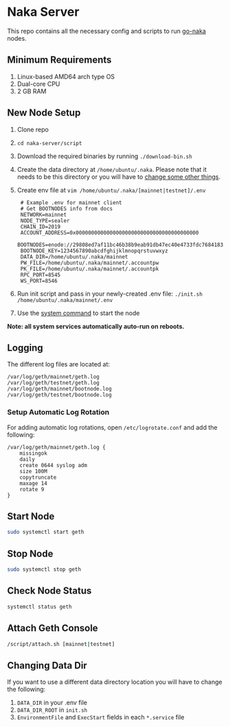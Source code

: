 # Naka Server

This repo contains all the necessary config and scripts to run [go-naka](https://github.com/nakachain/go-naka) nodes.

## Minimum Requirements

1. Linux-based AMD64 arch type OS
2. Dual-core CPU
3. 2 GB RAM

## New Node Setup

1. Clone repo
2. `cd naka-server/script`
3. Download the required binaries by running `./download-bin.sh`
4. Create the data directory at `/home/ubuntu/.naka`. Please note that it needs to be this directory or you will have to [change some other things](#changing-data-dir).
5. Create env file at `vim /home/ubuntu/.naka/[mainnet|testnet]/.env`

        # Example .env for mainnet client
        # Get BOOTNODES info from docs
        NETWORK=mainnet
        NODE_TYPE=sealer
        CHAIN_ID=2019
        ACCOUNT_ADDRESS=0x0000000000000000000000000000000000000000
        BOOTNODES=enode://29808ed7af11bc46b38b9eab91db47ec40e4733fdc7684183655e2ed2a262676ce5bed031fb79750035f229b0d4288cdc3ead13b777704535aabedad2d4ff8b5@52.194.7.60:30301,enode://d0ca807148c8ca9900ed3c479b2025a8a80ca9e1102b6efc4b058103c0cf25d054a71651768bf7648810866fbea384b22f3d66e16c680195ea2717da986374df@52.9.174.142:30301,enode://ffed101f9e2f79994dfe1d0e58b56be7a5e98538d85319f94ac85e0cae9292c1017ba6be7d107b17aaf78c4f46f19caea2332a93da7725910c2112d11347665d@13.53.210.165:30301
        BOOTNODE_KEY=1234567890abcdfghijklmnopqrstuvwxyz
        DATA_DIR=/home/ubuntu/.naka/mainnet
        PW_FILE=/home/ubuntu/.naka/mainnet/.accountpw
        PK_FILE=/home/ubuntu/.naka/mainnet/.accountpk
        RPC_PORT=8545
        WS_PORT=8546

6. Run init script and pass in your newly-created .env file: `./init.sh /home/ubuntu/.naka/mainnet/.env`
7. Use the [system command](#start-node) to start the node

**Note: all system services automatically auto-run on reboots.**

## Logging

The different log files are located at:

```text
/var/log/geth/mainnet/geth.log
/var/log/geth/testnet/geth.log
/var/log/geth/mainnet/bootnode.log
/var/log/geth/testnet/bootnode.log
```

### Setup Automatic Log Rotation

For adding automatic log rotations, open `/etc/logrotate.conf` and add the following:

```text
/var/log/geth/mainnet/geth.log {
    missingok
    daily
    create 0644 syslog adm
    size 100M
    copytruncate
    maxage 14
    rotate 9
}
```

## Start Node

```bash
sudo systemctl start geth
```

## Stop Node

```bash
sudo systemctl stop geth
```

## Check Node Status

```bash
systemctl status geth
```

## Attach Geth Console

```bash
/script/attach.sh [mainnet|testnet]
```

## Changing Data Dir

If you want to use a different data directory location you will have to change the following:

1. `DATA_DIR` in your .env file
2. `DATA_DIR_ROOT` in `init.sh`
3. `EnvironmentFile` and `ExecStart` fields in each `*.service` file
